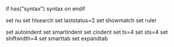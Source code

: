 if has("syntax")
  syntax on
endif

set nu
set hlsearch
set laststatus=2
set showmatch
set ruler

set autoindent
set smartindent
set cindent
set ts=4
set sts=4
set shiftwidth=4
set smarttab
set expandtab
